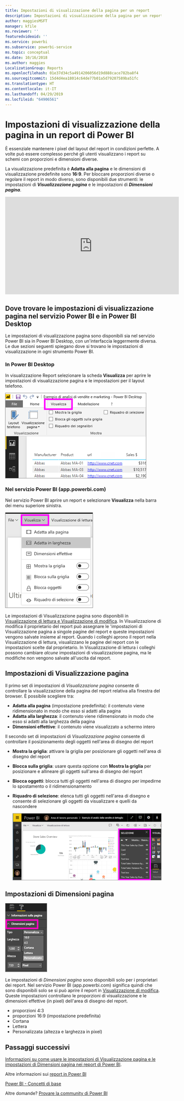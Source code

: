 ```yaml
---
title: Impostazioni di visualizzazione della pagina per un report
description: Impostazioni di visualizzazione della pagina per un report
author: maggiesMSFT
manager: kfile
ms.reviewer: ''
featuredvideoid: ''
ms.service: powerbi
ms.subservice: powerbi-service
ms.topic: conceptual
ms.date: 10/16/2018
ms.author: maggies
LocalizationGroup: Reports
ms.openlocfilehash: 01e37d34c5a4914206056d19d888cace782ba8f4
ms.sourcegitcommit: 15d4d4ea18014c64de77b01a5d79207589ba51fc
ms.translationtype: HT
ms.contentlocale: it-IT
ms.lasthandoff: 04/29/2019
ms.locfileid: "64906561"
---
```

# <a name="page-display-settings-in-a-power-bi-report"></a>Impostazioni di visualizzazione della pagina in un report di Power BI
È essenziale mantenere i pixel del layout del report in condizioni perfette. A volte può essere complesso perché gli utenti visualizzano i report su schemi con proporzioni e dimensioni diverse. 

La visualizzazione predefinita è **Adatta alla pagina** e le dimensioni di visualizzazione predefinite sono **16:9**. Per bloccare proporzioni diverse o regolare il report in modo diverso, sono disponibili due strumenti: le impostazioni di ***Visualizzazione pagina*** e le impostazioni di ***Dimensioni pagina***.

<iframe width="560" height="315" src="https://www.youtube.com/embed/5tg-OXzxe2g" frameborder="0" allowfullscreen></iframe>


## <a name="where-to-find-page-view-settings-in-power-bi-service-and-power-bi-desktop"></a>Dove trovare le impostazioni di visualizzazione pagina nel servizio Power BI e in Power BI Desktop
Le impostazioni di visualizzazione pagina sono disponibili sia nel servizio Power BI sia in Power BI Desktop, con un'interfaccia leggermente diversa. Le due sezioni seguenti spiegano dove si trovano le impostazioni di visualizzazione in ogni strumento Power BI.

### <a name="in-power-bi-desktop"></a>In Power BI Desktop
In visualizzazione Report selezionare la scheda **Visualizza** per aprire le impostazioni di visualizzazione pagina e le impostazioni per il layout telefono.

  ![riquadro di selezione](media/power-bi-report-display-settings/power-bi-desktop-view-settings.png)

### <a name="in-power-bi-service-apppowerbicom"></a>Nel servizio Power BI (app.powerbi.com)
Nel servizio Power BI aprire un report e selezionare **Visualizza** nella barra dei menu superiore sinistra.

![](media/power-bi-report-display-settings/power-bi-change-page-view.png)

Le impostazioni di Visualizzazione pagina sono disponibili in [Visualizzazione di lettura e Visualizzazione di modifica](consumer/end-user-reading-view.md). In Visualizzazione di modifica il proprietario del report può assegnare le 'impostazioni di Visualizzazione pagina a singole pagine del report e queste impostazioni vengono salvate insieme al report. Quando i colleghi aprono il report nella Visualizzazione di lettura, visualizzano le pagine del report con le impostazioni scelte dal proprietario.  In Visualizzazione di lettura i colleghi possono cambiare *alcune* impostazioni di visualizzazione pagina, ma le modifiche non vengono salvate all'uscita dal report.

##    <a name="page-view-settings"></a>Impostazioni di Visualizzazione pagina
Il primo set di impostazioni di *Visualizzazione pagina* consente di controllare la visualizzazione della pagina del report relativa alla finestra del browser.  È possibile scegliere tra:

* **Adatta alla pagina** (impostazione predefinita): il contenuto viene ridimensionato in modo che esso si adatti alla pagina
* **Adatta alla larghezza**: il contenuto viene ridimensionato in modo che esso si adatti alla larghezza della pagina
* **Dimensioni effettive**: il contenuto viene visualizzato a schermo intero

Il secondo set di impostazioni di *Visualizzazione pagina* consente di controllare il posizionamento degli oggetti nell'area di disegno del report

* **Mostra la griglia**: attivare la griglia per posizionare gli oggetti nell'area di disegno del report
* **Blocca sulla griglia**: usare questa opzione con **Mostra la griglia** per posizionare e allineare gli oggetti sull'area di disegno del report 
* **Blocca oggetti**: blocca tutti gli oggetti nell'area di disegno per impedirne lo spostamento o il ridimensionamento
* **Riquadro di selezione**: elenca tutti gli oggetti nell'area di disegno e consente di selezionare gli oggetti da visualizzare e quelli da nascondere

    ![riquadro di selezione](media/power-bi-report-display-settings/power-bi-selection-pane.png)



## <a name="page-size-settings"></a>Impostazioni di Dimensioni pagina
![](media/power-bi-report-display-settings/power-bi--page-size.png)

Le impostazioni di *Dimensioni pagina* sono disponibili solo per i proprietari dei report. Nel servizio Power BI (app.powerbi.com) significa quindi che sono disponibili solo se si può aprire il report in [Visualizzazione di modifica](consumer/end-user-reading-view.md). Queste impostazioni controllano le proporzioni di visualizzazione e le dimensioni effettive (in pixel) dell'area di disegno del report.   

* proporzioni 4:3
* proporzioni 16:9 (impostazione predefinita)
* Cortana
* Lettera
* Personalizzata (altezza e larghezza in pixel)

## <a name="next-steps"></a>Passaggi successivi
[Informazioni su come usare le impostazioni di Visualizzazione pagina e le impostazioni di Dimensioni pagina nei report di Power BI](consumer/end-user-report-view.md).

Altre informazioni sui [report in Power BI](consumer/end-user-reports.md)

[Power BI - Concetti di base](consumer/end-user-basic-concepts.md)

Altre domande? [Provare la community di Power BI](http://community.powerbi.com/)

